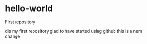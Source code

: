 # hello-world
First repository

dis my first repository 
glad to have started using github
this is a nem change
